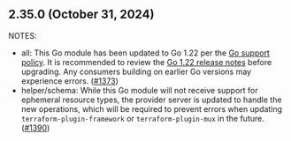 ## 2.35.0 (October 31, 2024)

NOTES:

* all: This Go module has been updated to Go 1.22 per the [Go support policy](https://go.dev/doc/devel/release#policy). It is recommended to review the [Go 1.22 release notes](https://go.dev/doc/go1.22) before upgrading. Any consumers building on earlier Go versions may experience errors. ([#1373](https://github.com/hashicorp/terraform-plugin-sdk/issues/1373))
* helper/schema: While this Go module will not receive support for ephemeral resource types, the provider server is updated to handle the new operations, which will be required to prevent errors when updating `terraform-plugin-framework` or `terraform-plugin-mux` in the future. ([#1390](https://github.com/hashicorp/terraform-plugin-sdk/issues/1390))

